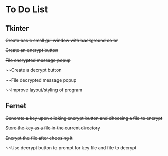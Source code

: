 # To Do List

## Tkinter
~~Create basic small gui window with background color~~

~~Create an encrypt button~~

~~File encrypted message popup~~

~~Create a decrypt button

~~File decrypted message popup

~~Improve layout/styling of program
## Fernet

~~Generate a key upon clicking encrypt button and choosing a file to encrypt~~

~~Store the key as a file in the current directory~~

~~Encrypt the file after choosing it~~

~~Use decrypt button to prompt for key file and file to decrypt



